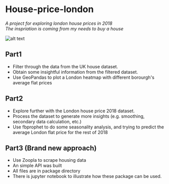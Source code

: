 # House-price-london

_A project for exploring london house prices in 2018_ <br>
_The inspriation is coming from my needs to buy a house_ <br>

![alt text]()

## Part1

- Filter through the data from the UK house dataset.
- Obtain some insightful information from the filtered dataset.
- Use GeoPandas to plot a London heatmap with different borourgh's average flat prices

## Part2
- Explore further with the London house price 2018 dataset.
- Process the dataset to generate more insights (e.g. smoothing, secondary data calculation, etc.)
- Use fbprophet to do some seasonality analysis, and trying to predict the average London flat price for the rest of 2018

## Part3 (Brand new approach)
- Use Zoopla to scrape housing data
- An simple API was built
- All files are in package directory
- There is jupyter notebook to illustrate how these package can be used.

